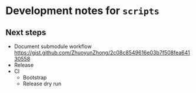 # Development notes for `scripts`

## Next steps

* Document submodule workflow <https://gist.github.com/ZhuoyunZhong/2c08c8549616e03b7f508fea64130558>
* Release
* CI
    * Bootstrap
    * Release dry run
